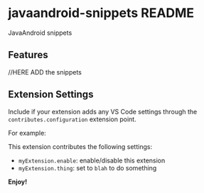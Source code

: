 # javaandroid-snippets README

JavaAndroid snippets

## Features

//HERE ADD the snippets

## Extension Settings

Include if your extension adds any VS Code settings through the `contributes.configuration` extension point.

For example:

This extension contributes the following settings:

* `myExtension.enable`: enable/disable this extension
* `myExtension.thing`: set to `blah` to do something

**Enjoy!**
